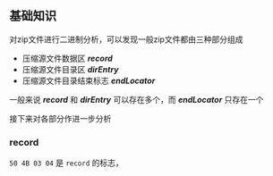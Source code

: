 
## 基础知识

对zip文件进行二进制分析，可以发现一般zip文件都由三种部分组成

- 压缩源文件数据区 ***record***
- 压缩源文件目录区 ***dirEntry***
- 压缩源文件目录结束标志 ***endLocator***

一般来说 ***record*** 和 ***dirEntry*** 可以存在多个，而 ***endLocator*** 只存在一个

接下来对各部分作进一步分析

### record

`50 4B 03 04` 是 `record` 的标志，